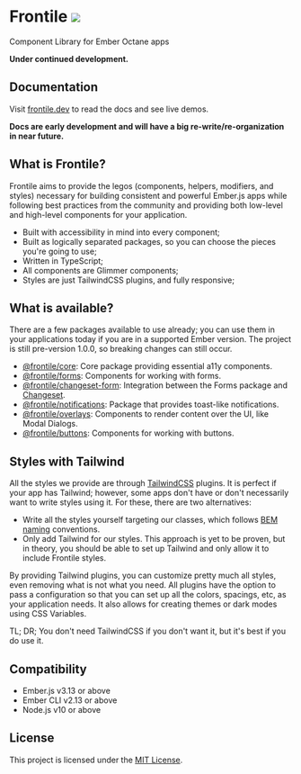 # Frontile ![](https://github.com/josemarluedke/frontile/workflows/CI/badge.svg)

Component Library for Ember Octane apps

**Under continued development.**

## Documentation

Visit [frontile.dev](https://frontile.dev/versions/master/) to read the docs
and see live demos.

**Docs are early development and will have a big re-write/re-organization in near future.**

## What is Frontile?

Frontile aims to provide the legos (components, helpers, modifiers, and styles)
necessary for building consistent and powerful Ember.js apps while following best
practices from the community and providing both low-level and high-level components for your application.

- Built with accessibility in mind into every component;
- Built as logically separated packages, so you can choose the pieces you're going to use;
- Written in TypeScript;
- All components are Glimmer components;
- Styles are just TailwindCSS plugins, and fully responsive;

## What is available?

There are a few packages available to use already; you can use them in your
applications today if you are in a supported Ember version. The project is
still pre-version 1.0.0, so breaking changes can still occur.

- [@frontile/core](./packages/core): Core package providing essential a11y components.
- [@frontile/forms](./packages/forms): Components for working with forms.
- [@frontile/changeset-form](./packages/forms): Integration between the Forms package and [Changeset](https://github.com/poteto/ember-changeset).
- [@frontile/notifications](./packages/notifications): Package that provides toast-like notifications.
- [@frontile/overlays](./packages/overlays): Components to render content over the UI, like Modal Dialogs.
- [@frontile/buttons](./packages/buttons): Components for working with buttons.

## Styles with Tailwind

All the styles we provide are through [TailwindCSS](https://tailwindcss.com/)
plugins. It is perfect if your app has Tailwind; however, some apps don't have or
don't necessarily want to write styles using it. For these, there are two alternatives:

- Write all the styles yourself targeting our classes, which follows
[BEM naming](http://getbem.com/naming/) conventions.
- Only add Tailwind for our styles. This approach is yet to be proven, but in theory,
you should be able to set up Tailwind and only allow it to include Frontile styles.

By providing Tailwind plugins, you can customize pretty much all styles, even
removing what is not what you need. All plugins have the option to pass a
configuration so that you can set up all the colors, spacings, etc, as your
application needs. It also allows for creating themes or dark modes using CSS Variables.

TL; DR; You don't need TailwindCSS if you don't want it, but it's best if you do use it.

## Compatibility

* Ember.js v3.13 or above
* Ember CLI v2.13 or above
* Node.js v10 or above

## License

This project is licensed under the [MIT License](LICENSE.md).
